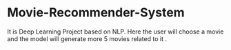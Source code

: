 # Movie-Recommender-System
It is Deep Learning Project based on NLP. Here the user will choose a movie and the model will generate more 5 movies related to it . 
